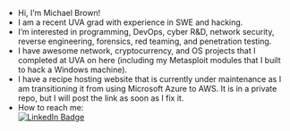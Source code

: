 - Hi, I’m Michael Brown!
- I am a recent UVA grad with experience in SWE and hacking. 
- I’m interested in programming, DevOps, cyber R&D, network security, reverse engineering, forensics, red teaming, and penetration testing.
- I have awesome network, cryptocurrency, and OS projects that I completed at UVA on here (including my Metasploit modules that I built to hack a Windows machine).
- I have a recipe hosting website that is currently under maintenance as I am transitioning it from using Microsoft Azure to AWS. It is in a private repo, but I will post the link as soon as I fix it. 
- How to reach me: <div id="badges"> <a href="https://www.linkedin.com/in/michael-brown-5042581a3/"> <img src="https://img.shields.io/badge/LinkedIn-blue?style=for-the-badge&logo=linkedin&logoColor=white" alt="LinkedIn Badge"/> </a> </div>
